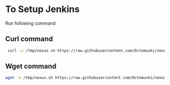 # To Setup Jenkins

Run following command


## Curl command
```bash
 curl -o /tmp/nexus.sh https://raw.githubusercontent.com/Octomuski/nexus-setup/refs/heads/main/nexus.sh | sudo chmod +x /tmp/nexus.sh | bash /tmp/nexus.sh

```



## Wget command
```bash
wget -o /tmp/nexus.sh https://raw.githubusercontent.com/Octomuski/nexus-setup/refs/heads/main/nexus.sh | sudo chmod +x /tmp/nexus.sh | bash /tmp/nexus.sh
```
